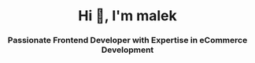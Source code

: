 <h1 align="center">Hi 👋, I'm malek</h1>
<h3 align="center">Passionate Frontend Developer with Expertise in eCommerce Development</h3>
